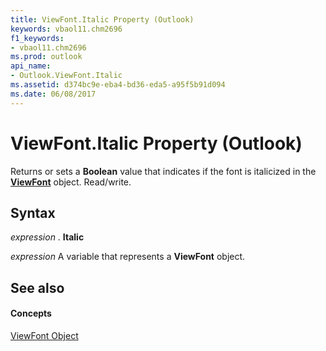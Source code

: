 ```yaml
---
title: ViewFont.Italic Property (Outlook)
keywords: vbaol11.chm2696
f1_keywords:
- vbaol11.chm2696
ms.prod: outlook
api_name:
- Outlook.ViewFont.Italic
ms.assetid: d374bc9e-eba4-bd36-eda5-a95f5b91d094
ms.date: 06/08/2017
---
```



# ViewFont.Italic Property (Outlook)

Returns or sets a **Boolean** value that indicates if the font is italicized in the **[ViewFont](viewfont-object-outlook.md)** object. Read/write.


## Syntax

 _expression_ . **Italic**

 _expression_ A variable that represents a **ViewFont** object.


## See also


#### Concepts


[ViewFont Object](viewfont-object-outlook.md)

